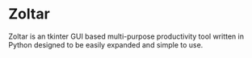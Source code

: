 # Zoltar
Zoltar is an tkinter GUI based multi-purpose productivity tool written in Python designed to be easily expanded and simple to use.
